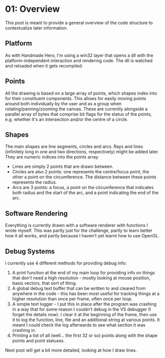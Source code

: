 01: Overview
============

This post is meant to provide a general overview of the code structure to contextualize later information.

Platform
--------
As with Handmade Hero, I'm using a win32 layer that opens a dll with the platform-independent interaction and rendering code. The dll is watched and reloaded when it gets recompiled.

Points
------
All the drawing is based on a large array of points, which shapes index into for their constituent components. This allows for easily moving points around both individually by the user and as a group when rotating/panning/zooming the canvas.
These are currently alongside a parallel array of bytes that comprise bit flags for the status of the points, e.g. whether it's an intersection and/or the centre of a circle.

Shapes
------
The main shapes are line segments, circles and arcs. Rays and lines (infinitely long in one and two directions, respectively) might be added later. They are numeric indices into the points array.
- Lines are simply 2 points that are drawn between.
- Circles are also 2 points: one represents the centre/focus point, the other a point on the circumference. The distance between these points represents the radius. 
- Arcs are 3 points: a focus, a point on the circumference that indicates both radius and the start of the arc, and a point indicating the end of the arc.

Software Rendering
------------------
Everything is currently drawn with a software renderer with functions I wrote myself. This was partly just for the challenge, partly to learn better how it all works, and partly because I haven't yet learnt how to use OpenGL.

Debug Systems
-------------
I currently use 4 different methods for providing debug info:
1. A print function at the end of my main loop for providing info on things that don't need a high resolution - mostly looking at mouse position, basis vectors, that sort of thing.
2. A global debug text buffer that can be written to and cleared from anywhere in the code - this has been most useful for tracking things at a higher resolution than once per frame, often once per loop.
3. A simple text logger - I put this in place after the program was crashing in a way that for some reason I couldn't debug in the VS debugger (I forget the details now). I clear it at the beginning of the frame, then use it to log the function, line, file and an additional string at various points. It meant I could check the log afterwards to see what section it was crashing in.
4. Printing a list of all (well... the first 32 or so) points along with the shape points and point statuses.


Next post will get a bit more detailed, looking at how I draw lines.
